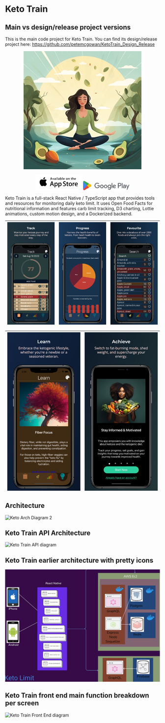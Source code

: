 # Keto Train

## Main vs design/release project versions

This is the main code project for Keto Train. You can find its design/release project here:
https://github.com/petemcgowan/KetoTrain_Design_Release


<div align="center">

![Keto Train Logo](/img/01_Logo_Keto_Train.jpeg)

</div>

<div align="center">

<a href="https://apps.apple.com/us/app/keto-train/id6463052792"><img src="/img/app-store-available-on-the.svg" width="30%"></a>
<a href="https://play.google.com/store/apps/developer?id=Buachaill+Maith"><img src="/img/Google_Play_2022_logo.svg" width="30%"></a>

</div>

Keto Train is a full-stack React Native / TypeScript app that provides tools and resources for monitoring daily keto limit. It uses Open Food Facts for nutritional information and features carb limit tracking, D3 charting, Lottie animations, custom motion design, and a Dockerized backend.

| ![Image 1](/img/projects/KL_1_Track_iPhone_13.jpeg) | ![Image 2](/img/projects/KL_2_Progress_iPhone_13.jpeg) | ![Image 3](/img/projects/KL_3_Favourite_iPhone_13.jpeg) | 
|:---:|:---:|:---:|

| ![Image 4](/img/projects/KL_4_Learn_iPhone_13.jpeg) | ![Image 5](/img/projects/KL_5_Achieve_iPhone_13.jpeg) |
|:---:|:---:|


## Architecture
![Keto Arch Diagram 2](https://github.com/petemcgowan/KetoTrain/assets/43282635/00d741cc-ef80-499f-a49d-7228066db1b4)


## Keto Train API Architecture
![Keto Train API diagram](https://github.com/petemcgowan/KetoTrain/assets/43282635/8b46dda3-9338-4bb4-be98-668d20cd8c6a)


## Keto Train earlier architecture with pretty icons
![Keto Train Architecture](/img/presentation/027slide_KetoLimitRepalce.jpeg)


## Keto Train front end main function breakdown per screen
![Keto Train Front End diagram](https://github.com/petemcgowan/KetoTrain/assets/43282635/5913c62e-f5e8-4528-adc2-4460b3ae0273)

